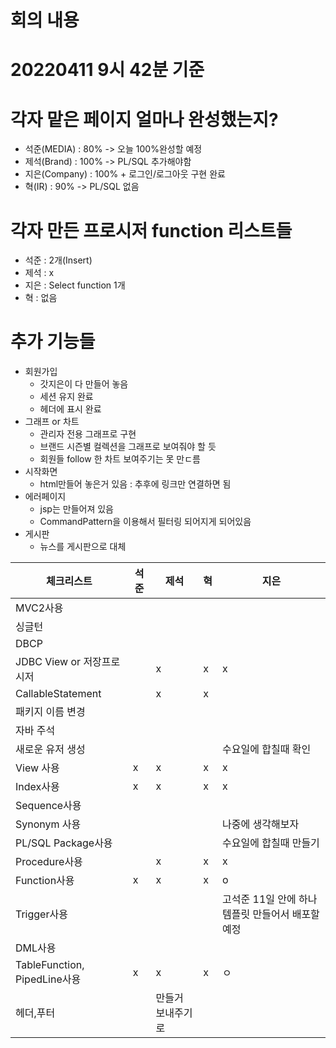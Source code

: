 # 회의 내용

# 20220411 9시 42분 기준
# 각자 맡은 페이지 얼마나 완성했는지?
- 석준(MEDIA) : 80% -> 오늘 100%완성할 예정
- 제석(Brand) : 100% -> PL/SQL 추가해야함
- 지은(Company) : 100% + 로그인/로그아웃 구현 완료
- 혁(IR) : 90% -> PL/SQL 없음

# 각자 만든 프로시저 function 리스트들
- 석준 : 2개(Insert)
- 제석 : x
- 지은 : Select function 1개
- 혁 :  없음

# 추가 기능들
- 회원가입
    - 갓지은이 다 만들어 놓음
    - 세션 유지 완료
    - 헤더에 표시 완료
- 그래프 or 차트
    - 관리자 전용 그래프로 구현
    - 브랜드 시즌별 컬렉션을 그래프로 보여줘야 할 듯
    - 회원들 follow 한 차트 보여주기는 못 만ㄷ름
- 시작화면
    - html만들어 놓은거 있음 : 추후에 링크만 연결하면 됨
- 에러페이지
    - jsp는 만들어져 있음
    - CommandPattern을 이용해서 필터링 되어지게 되어있음
- 게시판
    - 뉴스를 게시판으로 대체

|체크리스트|석준|제석|혁|지은|
|-|-|-|-|-|
|MVC2사용| | | | |
|싱글턴| | | | |
|DBCP| | | | |
|JDBC View or 저장프로시저| | x| x| x|
|CallableStatement| | x| x| |
|패키지 이름 변경| | | | |
|자바 주석| | | | |
|새로운 유저 생성| | | | 수요일에 합칠때 확인|
|View 사용| x| x| x| x|
|Index사용| x| x| x| x|
|Sequence사용| | | | |
|Synonym 사용| | | | 나중에 생각해보자|
|PL/SQL Package사용| | | | 수요일에 합칠때 만들기|
|Procedure사용| | x| x| x|
|Function사용| x| x| x| o|
|Trigger사용| | | | 고석준 11일 안에 하나 템플릿 만들어서 배포할 예정|
|DML사용| | | | |
|TableFunction, PipedLine사용| x| x| x| ㅇ|
|헤더,푸터 | | 만들거 보내주기로| | |